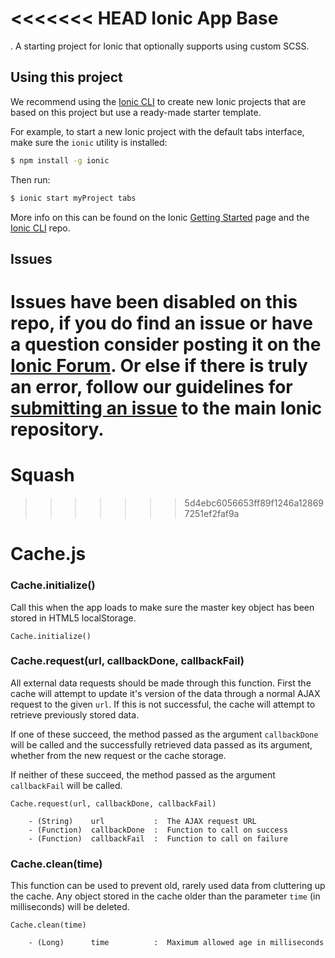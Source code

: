 <<<<<<< HEAD
Ionic App Base
=====================

.
A starting project for Ionic that optionally supports using custom SCSS.

## Using this project

We recommend using the [Ionic CLI](https://github.com/driftyco/ionic-cli) to create new Ionic projects that are based on this project but use a ready-made starter template.

For example, to start a new Ionic project with the default tabs interface, make sure the `ionic` utility is installed:

```bash
$ npm install -g ionic
```

Then run:

```bash
$ ionic start myProject tabs
```

More info on this can be found on the Ionic [Getting Started](http://ionicframework.com/getting-started) page and the [Ionic CLI](https://github.com/driftyco/ionic-cli) repo.

## Issues
Issues have been disabled on this repo, if you do find an issue or have a question consider posting it on the [Ionic Forum](http://forum.ionicframework.com/).  Or else if there is truly an error, follow our guidelines for [submitting an issue](http://ionicframework.com/submit-issue/) to the main Ionic repository.
=======
# Squash
>>>>>>> 5d4ebc6056653ff89f1246a128697251ef2faf9a


# Cache.js

### Cache.initialize()

Call this when the app loads to make sure the master key object has been stored in HTML5 localStorage.

```
Cache.initialize()
```


### Cache.request(url, callbackDone, callbackFail)

All external data requests should be made through this function. First the cache will attempt to update it's version of the data through a normal AJAX request to the given `url`. If this is not successful, the cache will attempt to retrieve previously stored data.

If one of these succeed, the method passed as the argument `callbackDone` will be called and the successfully retrieved data passed as its argument, whether from the new request or the cache storage.

If neither of these succeed, the method passed as the argument `callbackFail` will be called.


```
Cache.request(url, callbackDone, callbackFail)

    - (String)    url           :  The AJAX request URL
    - (Function)  callbackDone  :  Function to call on success
    - (Function)  callbackFail  :  Function to call on failure
```

### Cache.clean(time)

This function can be used to prevent old, rarely used data from cluttering up the cache. Any object stored in the cache older than the parameter ```time``` (in milliseconds) will be deleted.

```
Cache.clean(time)

    - (Long)      time          :  Maximum allowed age in milliseconds
```


